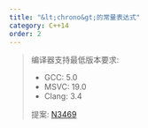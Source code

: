 ```yaml
---
title: "&lt;chrono&gt;的常量表达式"
category: C++14
order: 2
---
```


> 编译器支持最低版本要求:
> * GCC: 5.0
> * MSVC: 19.0
> * Clang: 3.4
>
> 提案: [N3469](http://www.open-std.org/jtc1/sc22/wg21/docs/papers/2012/n3469.html)
